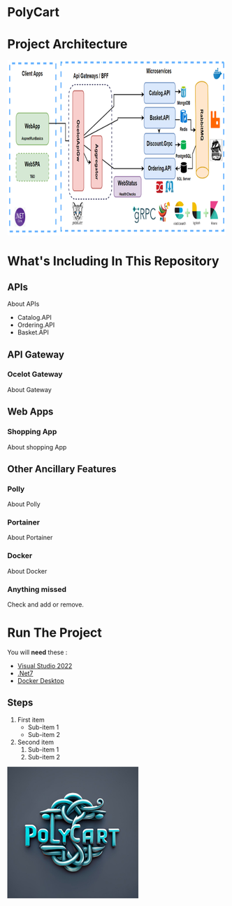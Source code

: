 # PolyCart

# Project Architecture
<img src="https://github.com/tyagishubham177/PolyCart/blob/main/img/projarch.png" alt="GitHub Logo" width="500" height="400">

# What's Including In This Repository

## APIs
About APIs

- Catalog.API
- Ordering.API
- Basket.API

## API Gateway
### Ocelot Gateway
About Gateway

## Web Apps
### Shopping App
About shopping App

## Other Ancillary Features

### Polly
About Polly 

### Portainer 
About Portainer

### Docker
About Docker

### Anything missed
Check and add or remove.

# Run The Project
You will **need** these :
- [Visual Studio 2022](https://visualstudio.microsoft.com/downloads/)
- [.Net7](https://dotnet.microsoft.com/en-us/download/dotnet/7.0)
- [Docker Desktop]([https://github.com](https://www.docker.com/products/docker-desktop/))

## Steps
1. First item
   - Sub-item 1
   - Sub-item 2
2. Second item
   1. Sub-item 1
   2. Sub-item 2


<img src="https://github.com/tyagishubham177/PolyCart/blob/main/img/polycart.jpeg" alt="GitHub Logo" width="300" height="300">
